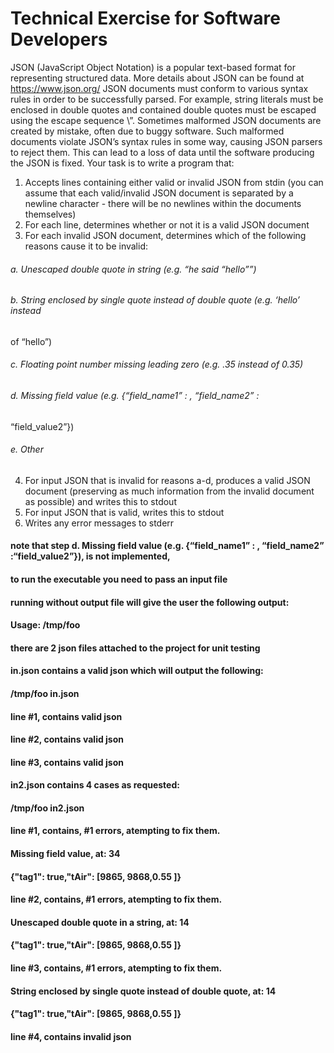 # Technical Exercise for Software Developers

JSON (JavaScript Object Notation) is a popular text-based format for representing structured
data. More details about JSON can be found at https://www.json.org/
JSON documents must conform to various syntax rules in order to be successfully parsed. For
example, string literals must be enclosed in double quotes and contained double quotes must
be escaped using the escape sequence \”.
Sometimes malformed JSON documents are created by mistake, often due to buggy software.
Such malformed documents violate JSON’s syntax rules in some way, causing JSON parsers to
reject them. This can lead to a loss of data until the software producing the JSON is fixed.
Your task is to write a program that:
1. Accepts lines containing either valid or invalid JSON from stdin (you can assume that
each valid/invalid JSON document is separated by a newline character - there will be no
newlines within the documents themselves)
2. For each line, determines whether or not it is a valid JSON document
3. For each invalid JSON document, determines which of the following reasons cause it to
be invalid:
###### a. Unescaped double quote in string (e.g. “he said “hello””)
###### b. String enclosed by single quote instead of double quote (e.g. ‘hello’ instead
of “hello”)
###### c. Floating point number missing leading zero (e.g. .35 instead of 0.35)
###### d. Missing field value (e.g. {“field_name1” : , “field_name2” :
“field_value2”})
###### e. Other
4. For input JSON that is invalid for reasons a-d, produces a valid JSON document
(preserving as much information from the invalid document as possible) and writes this
to stdout
5. For input JSON that is valid, writes this to stdout
6. Writes any error messages to stderr

#### note that step d. Missing field value (e.g. {“field_name1” : , “field_name2” :“field_value2”}), is not implemented, 

#### to run the executable you need to pass an input file

#### running without output file will give the user the following output:
#### Usage: /tmp/foo <infile>
  
#### there are 2 json files attached to the project for unit testing 

#### in.json contains a valid json which will output the following:
#### /tmp/foo in.json
#### line #1, contains valid json
#### line #2, contains valid json
#### line #3, contains valid json

#### in2.json contains 4 cases as requested:
#### /tmp/foo in2.json
#### line #1, contains, #1 errors, atempting to fix them.
#### Missing field value, at: 34
#### {"tag1": true,"tAir": [9865, 9868,0.55 ]}
#### line #2, contains, #1 errors, atempting to fix them.
#### Unescaped double quote in a string, at: 14
#### {"tag1": true,"tAir": [9865, 9868,0.55 ]}
#### line #3, contains, #1 errors, atempting to fix them.
#### String enclosed by single quote instead of double quote, at: 14
#### {"tag1": true,"tAir": [9865, 9868,0.55 ]}
#### line #4, contains invalid json
